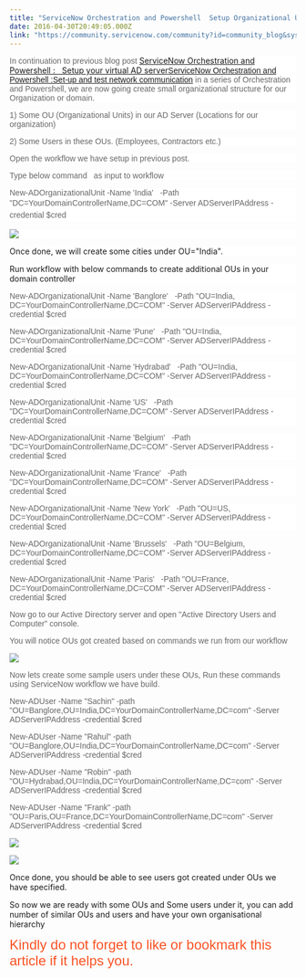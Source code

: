 ```yaml
---
title: "ServiceNow Orchestration and Powershell  Setup Organizational Unit OU and User Accounts"
date: 2016-04-30T20:49:05.000Z
link: "https://community.servicenow.com/community?id=community_blog&sys_id=f90eaa2ddbd0dbc01dcaf3231f96199c"
---
```

<p style="margin-bottom: .0001pt; background: white;"><span style="font-family: 'Arial','sans-serif'; color: #666666;">In continuation to previous blog post </span><a title="" _jive_internal="true" href="/blogs/deepakingale/2016/04/23/servicenow-orchestration-and-powershell-setup-your-virtual-ad-server">ServiceNow Orchestration and Powershell :   Setup your virtual AD server</a><span style="font-family: 'Arial','sans-serif'; color: #666666;"><a title="ServiceNow Orchestration and Powershell :Set-up and test network communication" __default_attr="5395" __jive_macro_name="blogpost" class="jive_macro jive_macro_blogpost" data-orig-content="ServiceNow Orchestration and Powershell :Set-up and test network communication" data-renderedposition="10_8_1141_37" href="/community?id=community_blog&sys_id=c31d62e5dbd0dbc01dcaf3231f9619e2">ServiceNow Orchestration and Powershell :Set-up and test network communication</a> in a series of Orchestration and Powershell, we are now going create small organizational structure for our Organization or domain.</span></p><p style="margin-bottom: .0001pt; background: white;"></p><p style="margin-bottom: .0001pt; background: white;"><span style="font-family: 'Arial','sans-serif'; color: #666666;">1) Some OU (Organizational Units) in our AD Server (Locations for our organization)</span></p><p style="margin-bottom: .0001pt; background: white;"><span style="font-family: 'Arial','sans-serif'; color: #666666;">2) Some Users in these OUs. (Employees, Contractors etc.)</span></p><p style="margin-bottom: .0001pt; background: white;"></p><p style="margin-bottom: .0001pt; background: white;"><span style="font-family: 'Arial','sans-serif'; color: #666666;">Open the workflow we have setup in previous post.</span></p><p style="margin-bottom: .0001pt; background: white;"><span style="font-family: 'Arial','sans-serif'; color: #666666;">Type below command   as input to workflow</span></p><p style="margin-bottom: .0001pt; background: white;"></p><p style="margin-bottom: .0001pt; background: white;"><span style="font-family: 'Arial','sans-serif'; color: #666666;">New-ADOrganizationalUnit -Name 'India'   -Path "DC=YourDomainControllerName,DC=COM" -Server ADServerIPAddress </span><span style="color: #666666; font-family: Arial, sans-serif; line-height: 1.5;">-credential $cred</span></p><p style="margin-bottom: .0001pt; background: white;"></p><p style="margin-bottom: .0001pt; background: white;"></p><p style="margin-bottom: .0001pt; background: white;"><span style="color: #666666; font-family: Arial, sans-serif; line-height: 1.5;"><img   class="image-1 jive-image" src="2a55690edb50d7049c9ffb651f96199d.iix" style="max-width: 1200px; max-height: 900px;"/></span></p><p style="margin-bottom: .0001pt; background: white;">Once done, we will create some cities under OU="India".</p><p style="margin-bottom: .0001pt; background: white;">Run workflow with below commands to create additional OUs in your domain controller</p><p style="margin-bottom: .0001pt; background: white;"></p><p style="margin-bottom: 0.0001pt; background: white;"><span style="font-family: Arial, sans-serif; color: #666666;">New-ADOrganizationalUnit -Name 'Banglore'   -Path "OU=India, DC=YourDomainControllerName,DC=COM" -Server ADServerIPAddress </span><span style="color: #666666; font-family: Arial, sans-serif;">-credential $cred</span></p><p style="margin-bottom: 0.0001pt; background: white;"><span style="font-family: Arial, sans-serif; color: #666666;">New-ADOrganizationalUnit -Name 'Pune'   -Path "OU=India, DC=YourDomainControllerName,DC=COM" -Server ADServerIPAddress </span><span style="color: #666666; font-family: Arial, sans-serif;">-credential $cred</span></p><p style="margin-bottom: 0.0001pt; background: white;"><span style="font-family: Arial, sans-serif; color: #666666;">New-ADOrganizationalUnit -Name 'Hydrabad'   -Path "OU=India, DC=YourDomainControllerName,DC=COM" -Server ADServerIPAddress </span><span style="color: #666666; font-family: Arial, sans-serif;">-credential $cred</span></p><p style="margin-bottom: 0.0001pt; background: white;"><span style="font-family: Arial, sans-serif; color: #666666;">New-ADOrganizationalUnit -Name 'US'   -Path "DC=YourDomainControllerName,DC=COM" -Server ADServerIPAddress </span><span style="color: #666666; font-family: Arial, sans-serif;">-credential $cred</span></p><p style="margin-bottom: 0.0001pt; background: white;"><span style="font-family: Arial, sans-serif; color: #666666;">New-ADOrganizationalUnit -Name 'Belgium'   -Path "DC=YourDomainControllerName,DC=COM" -Server ADServerIPAddress </span><span style="color: #666666; font-family: Arial, sans-serif;">-credential $cred</span></p><p style="margin-bottom: 0.0001pt; background: white;"><span style="font-family: Arial, sans-serif; color: #666666;">New-ADOrganizationalUnit -Name 'France'   -Path "DC=YourDomainControllerName,DC=COM" -Server ADServerIPAddress </span><span style="color: #666666; font-family: Arial, sans-serif;">-credential $cred</span></p><p style="margin-bottom: 0.0001pt; background: white;"><span style="font-family: Arial, sans-serif; color: #666666;">New-ADOrganizationalUnit -Name 'New York'   -Path "OU=US, DC=YourDomainControllerName,DC=COM" -Server ADServerIPAddress </span><span style="color: #666666; font-family: Arial, sans-serif;">-credential $cred</span></p><p><span style="font-family: Arial, sans-serif; color: #666666;">New-ADOrganizationalUnit -Name 'Brussels'   -Path "OU=Belgium, DC=YourDomainControllerName,DC=COM" -Server ADServerIPAddress </span><span style="color: #666666; font-family: Arial, sans-serif;">-credential $cred</span></p><p><span style="color: #666666; font-family: Arial, sans-serif;"><span style="font-family: Arial, sans-serif; color: #666666;">New-ADOrganizationalUnit -Name 'Paris'   -Path "OU=France, DC=YourDomainControllerName,DC=COM" -Server ADServerIPAddress </span><span style="color: #666666; font-family: Arial, sans-serif;">-credential $cred</span></span></p><p></p><p><span style="color: #666666; font-family: Arial, sans-serif;">Now go to our Active Directory server and open "Active Directory Users and Computer" console.</span></p><p><span style="color: #666666; font-family: Arial, sans-serif;">You will notice OUs got created based on commands we run from our workflow</span></p><p></p><p><span style="color: #666666; font-family: Arial, sans-serif;"><img   class="image-2 jive-image" src="fc42c986dbdc9344e9737a9e0f9619b1.iix" style="max-width: 1200px; max-height: 900px;"/></span></p><p></p><p><span style="color: #666666; font-family: Arial, sans-serif;">Now lets create some sample users under these OUs, Run these commands using ServiceNow workflow we have build.</span></p><p></p><p><span style="color: #666666; font-family: Arial, sans-serif;">New-ADUser -Name "Sachin" -path "OU=Banglore,OU=India,DC=<span style="color: #666666; font-family: Arial, sans-serif;">YourDomainControllerName</span>,DC=com" <span style="font-family: Arial, sans-serif; color: #666666;">-Server ADServerIPAddress </span><span style="color: #666666; font-family: Arial, sans-serif;">-credential $cred</span></span></p><p><span style="color: #666666; font-family: Arial, sans-serif;"><span style="color: #666666; font-family: Arial, sans-serif;">New-ADUser -Name "Rahul" -path "OU=Banglore,OU=India,DC=</span><span style="color: #666666; font-family: Arial, sans-serif;">YourDomainControllerName</span><span style="color: #666666; font-family: Arial, sans-serif;">,DC=com" </span><span style="font-family: Arial, sans-serif; color: #666666;">-Server ADServerIPAddress </span><span style="color: #666666; font-family: Arial, sans-serif;">-credential $cred</span></span></p><p><span style="color: #666666; font-family: Arial, sans-serif;"><span style="color: #666666; font-family: Arial, sans-serif;">New-ADUser -Name "Robin" -path "OU=Hydrabad,OU=India,DC=</span><span style="color: #666666; font-family: Arial, sans-serif;">YourDomainControllerName</span><span style="color: #666666; font-family: Arial, sans-serif;">,DC=com" </span><span style="font-family: Arial, sans-serif; color: #666666;">-Server ADServerIPAddress </span><span style="color: #666666; font-family: Arial, sans-serif;">-credential $cred</span></span></p><p><span style="color: #666666; font-family: Arial, sans-serif;"><span style="color: #666666; font-family: Arial, sans-serif;">New-ADUser -Name "Frank" -path "OU=Paris,OU=France,DC=</span><span style="color: #666666; font-family: Arial, sans-serif;">YourDomainControllerName</span><span style="color: #666666; font-family: Arial, sans-serif;">,DC=com" </span><span style="font-family: Arial, sans-serif; color: #666666;">-Server ADServerIPAddress </span><span style="color: #666666; font-family: Arial, sans-serif;">-credential $cred</span></span></p><p></p><p><span style="color: #666666; font-family: Arial, sans-serif;"><img   class="image-3 jive-image" src="adb0e442dbd057041dcaf3231f9619cd.iix" style="max-width: 1200px; max-height: 900px;"/></span></p><p></p><p></p><p><span style="color: #666666; font-family: Arial, sans-serif;"><img   class="jive-image image-4" src="eae1808edb585fc03eb27a9e0f9619b3.iix" style="max-width: 1200px; max-height: 900px;"/></span></p><p>Once done, you should be able to see users got created under OUs we have specified.</p><p>So now we are ready with some OUs and Some users under it, you can add number of similar OUs and users and have your own organisational hierarchy</p><p></p><p><span style="color: #fa5223; font-family: arial, sans-serif; font-size: 24px;">Kindly do not forget to like or bookmark this article if it helps you.</span></p>